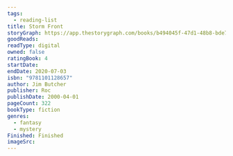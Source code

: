 ```yaml
---
tags:
  - reading-list
title: Storm Front
storyGraph: https://app.thestorygraph.com/books/b494045f-47d1-48b8-bde7-70b739313bff
goodReads:
readType: digital
owned: false
ratingBook: 4
startDate:
endDate: 2020-07-03
isbn: "9781101128657"
author: Jim Butcher
publisher: Roc
publishDate: 2000-04-01
pageCount: 322
bookType: fiction
genres:
  - fantasy
  - mystery
Finished: Finished
imageSrc:
---
```

